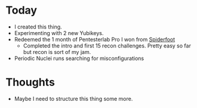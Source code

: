# Today
- I created this thing.
- Experimenting with 2 new Yubikeys.
- Redeemed the 1 month of Pentesterlab Pro I won from [Spiderfoot](https://twitter.com/spiderfoot)
  - Completed the intro and first 15 recon challenges. Pretty easy so far but recon is sort of my jam.
- Periodic Nuclei runs searching for misconfigurations

# Thoughts
- Maybe I need to structure this thing some more.
